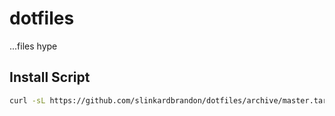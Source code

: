 # dotfiles

...files hype

## Install Script

```sh
curl -sL https://github.com/slinkardbrandon/dotfiles/archive/master.tar.gz | tar xz && cd dotfiles-master && ./setup.sh
```
